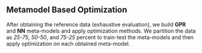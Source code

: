 
## Metamodel Based Optimization

After obtaining the reference data (exhaustive evaluation), we build __GPR__ and __NN__ meta-models and apply optimization methods. We partition the data as *25-75*, *50-50*, and *75-25* percent to train-test the meta-models and then apply optimization on each obtained meta-model. 